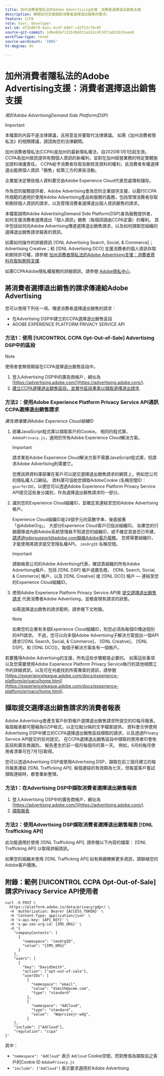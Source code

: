 ```yaml
---
title: 加州消費者隱私法的Adobe Advertising支援：消費者選擇退出銷售支援
description: 瞭解如何支援擷取消費者選擇退出銷售的要求。
feature: CCPA
role: User, Developer
exl-id: df2b8679-8a1c-4cd7-b867-cd2f53c76c8f
source-git-commit: 1dbe8da7122b38dd11a242c453d71a832b31eee8
workflow-type: tm+mt
source-wordcount: '1005'
ht-degree: 0%

---
```


# 加州消費者隱私法的Adobe Advertising支援：消費者選擇退出銷售支援

*用於Adobe AdvertisingDemand Side Platform(DSP)*

>[!IMPORTANT]
>
>本檔案的內容不是法律建議，且用意並非要取代法律建議。 如需《加州消費者隱私法》的相關建議，請諮詢您的法律顧問。

加州消費者隱私法(CCPA)是加州的最新隱私權法，自2020年1月1日起生效。 CCPA為加州居民提供有關個人資訊的新權利，並對在加州經營業務的特定實體施加資料保護責任。 CCPA給予消費者存取及刪除其資料的權利，且消費者有權選擇退出能將個人資訊「銷售」給第三方的某些活動。

企業能決定哪些個人資料要交由Adobe Experience Cloud代表您處理和儲存。

作為您的服務提供者，Adobe Advertising會為您的企業提供支援，以履行CCPA所規範的適用於使用Adobe Advertising產品和服務的義務，包括管理消費者存取和刪除個人資訊的請求，以及管理消費者選擇退出個人資訊銷售的請求。

本檔案說明Adobe AdvertisingDemand Side Platform(DSP)身為服務提供者，如何支援消費者選擇退出「個人資訊」銷售（每個詞語由CCPA定義）的權利。 其中包括如何向Adobe Advertising傳達選擇退出銷售請求，以及如何擷取您組織的選擇退出銷售請求報表的資訊。

如需如何操作的詳細資訊 [!DNL Advertising Search, Social, & Commerce]；Advertising Creative；和 [!DNL Advertising DCO] 支援消費者的個人資訊存取和刪除許可權，請參閱 [加州消費者隱私法的Adobe Advertising支援：消費者資料存取和刪除支援](/help/privacy/ccpa/ccpa-access-delete.md).

如需CCPAAdobe隱私權服務的詳細資訊，請參閱 [Adobe隱私中心](https://www.adobe.com/privacy/ccpa.html).

## 將消費者選擇退出銷售的請求傳達給Adobe Advertising

您可以使用下列任一項，傳達消費者選擇退出銷售的請求：

* 在Advertising DSP中建立的CCPA選擇退出銷售區段
* ADOBE EXPERIENCE PLATFORM PRIVACY SERVICE API

### 方法1：使用 [!UICONTROL CCPA Opt-Out-of-Sale] Advertising DSP中的區段

>[!NOTE]
>
>使用者會無限期留在CCPA選擇退出銷售區段中。

1. 登入Advertising DSP中的廣告商帳戶，網址為 [https://advertising.adobe.com/](https://advertising.adobe.com/).
1. [建立CCPA選擇退出銷售區段，並實作區段畫素以擷取選擇退出請求](/help/dsp/audiences/ccpa-opt-out-segment-create.md).

### 方法2：使用Adobe Experience Platform Privacy Service API通訊CCPA選擇退出銷售請求

*廣告商僅獲派Adobe Experience Cloud組織ID*

1. 部署JavaScript程式庫以擷取客戶的Cookie。 相同的程式庫， `AdobePrivacy.js`，適用於所有Adobe Experience Cloud解決方案。

   >[!IMPORTANT]
   >
   >請求某些Adobe Experience Cloud解決方案不需要JavaScript程式庫，但請求Adobe Advertising則需要它。

   您應該將資料庫部署在客戶可以提交選擇退出銷售請求的網頁上，例如您公司的隱私權入口網站。 資料庫可協助您擷取AdobeCookie (名稱空間ID： `gsurferID`)，以便您可以透過Adobe Experience Platform Privacy Service API提交這些身分識別，作為選擇退出銷售請求的一部分。

1. 識別您的Experience Cloud組織ID，並確定其連結至您的Adobe Advertising帳戶。

   Experience Cloud組織ID是24個字元的英數字串，後面接著「@AdobeOrg」。 大部分Experience Cloud客戶已指派組織ID。 如果您的行銷團隊或內部Adobe系統管理員不知道您的組織ID，或不確定其是否已布建，請透過gdprsupport@adobe.com聯絡Adobe客戶服務。 您將需要組織ID，才能使用將請求提交至隱私權API。 `imsOrgID` 名稱空間。

   >[!IMPORTANT]
   >
   >請聯絡貴公司的Adobe Advertising代表，確認貴組織的所有Adobe Advertising帳戶，包括 [!DNL DSP] 帳戶或廣告商， [!DNL Search, Social, & Commerce] 帳戶，以及 [!DNL Creative] 或 [!DNL DCO] 帳戶 — 連結至您的Experience Cloud組織ID。

1. 使用Adobe Experience Platform Privacy Service API來 [提交選擇退出銷售請求](https://experienceleague.adobe.com/docs/experience-platform/privacy/api/consent.html) 代表消費者Adobe Advertising，並檢查現有請求的狀態。

   如需選擇退出銷售的請求範例，請參閱下文附錄。

   >[!NOTE]
   >
   如果您的企業有多個Experience Cloud組織ID，則您必須為每個ID傳送個別的API請求。 不過，您可以向多個Adobe Advertising子解決方案提出一個API請求([!DNL Search, Social, & Commerce]， [!DNL Creative]， [!DNL DSP]、和 [!DNL DCO])，每個子解決方案各有一個帳戶。

若要獲得Adobe Advertising的支援，所有這些步驟都是必要的。 如需這些事項以及您需要使用Adobe Experience Platform Privacy Service執行的其他相關工作的詳細資訊，以及可在何處找到所需專案的資訊，請參閱 [https://experienceleague.adobe.com/docs/experience-platform/privacy/home.html](https://experienceleague.adobe.com/docs/experience-platform/privacy/home.html).

## 擷取提交選擇退出銷售請求的消費者報表

Adobe Advertising會產生客戶針對帳戶選擇退出銷售請求所提交的ID每月報表。 每個報表都可壓縮為GZIP格式，以定位點分隔的文字檔案提供。 資料會合併使用Advertising DSP中建立的CCPA選擇退出銷售區段擷取的請求，以及透過Privacy Service API提交的任何提交。 在CCPA選擇退出銷售區段中擷取的使用者ID會依區段和廣告商識別。 報告產生於前一個月每個月的第一天。 例如，6月的每月使用者清單可在7月1日取得。

您可以透過Advertising DSP或使用Advertising DSP，擷取在前三個月建立的每月報表連結 [!DNL Trafficking API]. 每個連結的有效期為七天，但每當客戶嘗試擷取連結時，都會重新整理。

### 方法1：在Advertising DSP中擷取消費者選擇退出銷售報表

1. 登入Advertising DSP中的廣告商帳戶，網址為 [https://advertising.adobe.com/](https://advertising.adobe.com/).
1. [擷取報表](/help/dsp/audiences/ccpa-opt-out-segment-report-retrieve.md).

### 方法2：使用Advertising DSP擷取消費者選擇退出銷售報表 [!DNL Trafficking API]

此功能適用於使用 [!DNL Trafficking API]. 請參閱以下內容的檔案： [!DNL Trafficking API] 以取得詳細資訊。

如果您的組織未使用 [!DNL Trafficking API] 如有興趣瞭解更多資訊，請聯絡您的Adobe客戶團隊。

## 附錄：範例 [!UICONTROL CCPA Opt-Out-of-Sale] 請求Privacy Service API使用者

```
curl -X POST \
  https://platform.adobe.io/data/privacy/gdpr/ \
  -H 'Authorization: Bearer {ACCESS_TOKEN}' \
  -H 'Content-Type: application/json' \
  -H 'x-api-key: {API_KEY}' \
  -H 'x-gw-ims-org-id: {IMS_ORG}' \
  -d '{
    "companyContexts": [
      {
        "namespace": "imsOrgID",
        "value": "{IMS_ORG}"
      }
    ],
    "users": [
      {
        "key": "DavidSmith",
        "action": ["opt-out-of-sale"],
        "userIDs": [
          {
            "namespace": "email",
            "value": "dsmith@acme.com",
            "type": "standard"
          },
          {
            "namespace": "AdCloud",
            "type": "standard",
            "value":  "Wqersioejr-wdg",
          }
    ],
    "include": ["AdCloud"],
    "regulation": "ccpa"
}'
```

其中：

* `"namespace": "AdCloud"` 表示 `AdCloud` Cookie空間，而對應值為擷取自之客戶的Cookie ID `AdobePrivacy.js`
* `"include": ["AdCloud"]` 表示要求適用於Adobe Advertising
